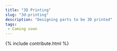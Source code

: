 ```yaml
---
title: "3D Printing"
slug: "3d-printing"
description: "Designing parts to be 3D printed"
tags:
 - Coming soon
---
```


{% include contribute.html %}
